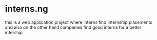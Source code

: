 # interns.ng
this is a web application project where interns find internship placements and also on the other hand companies find good interns for a better intership
